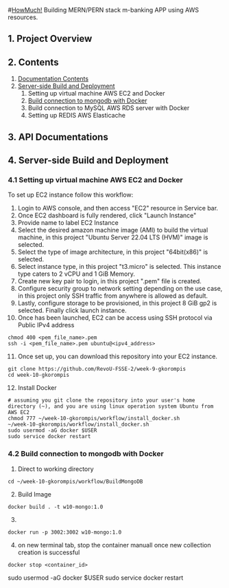 #[HowMuch!]()
Building MERN/PERN stack m-banking APP using AWS resources.

## 1. Project Overview
## 2. Contents
1. [Documentation Contents](#1-documentation-contents)
4. [Server-side Build and Deployment](#4-server-side-build-and-deployment)
    1. Setting up virtual machine AWS EC2 and Docker
    2. [Build connection to mongodb with Docker](#)
    3. Build connection to MySQL AWS RDS server with Docker
    4. Setting up REDIS AWS Elasticache
## 3. API Documentations
## 4. Server-side Build and Deployment

### 4.1 Setting up virtual machine AWS EC2 and Docker

To set up EC2 instance follow this workflow:
1. Login to AWS console, and then access "EC2" resource in Service bar.
2. Once EC2 dashboard is fully rendered, click "Launch Instance"
3. Provide name to label EC2 Instance
4. Select the desired amazon machine image (AMI) to build the virtual machine, in this project "Ubuntu Server 22.04 LTS (HVM)" image is selected.
5. Select the type of image architecture, in this project "64bit(x86)" is selected.
6. Select instance type, in this project "t3.micro" is selected. This instance type caters to 2 vCPU and 1 GiB Memory.
7. Create new key pair to login, in this project ".pem" file is created.
8. Configure security group to network setting depending on the use case, in this project only SSH traffic from anywhere is allowed as default.
9. Lastly, configure storage to be provisioned, in this project 8 GiB gp2 is selected. Finally click launch instance.
10. Once has been launched, EC2 can be access using SSH protocol via Public IPv4 address
```
chmod 400 <pem_file_name>.pem
ssh -i <pem_file_name>.pem ubuntu@<ipv4_address>
```
11. Once set up, you can download this repository into your EC2 instance.
```
git clone https://github.com/RevoU-FSSE-2/week-9-gkorompis
cd week-10-gkorompis
```
12. Install Docker
```
# assuming you git clone the repository into your user's home directory (~), and you are using linux operation system Ubuntu from AWS EC2
chmod 777 ~/week-10-gkorompis/workflow/install_docker.sh
~/week-10-gkorompis/workflow/install_docker.sh
sudo usermod -aG docker $USER
sudo service docker restart
```

### 4.2 Build connection to mongodb with Docker
1. Direct to working directory
```
cd ~/week-10-gkorompis/workflow/BuildMongoDB
```
2. Build Image
```
docker build . -t w10-mongo:1.0
```
3. 
```
docker run -p 3002:3002 w10-mongo:1.0
```
4. on new terminal tab, stop the container manuall once new collection creation is successful
```
docker stop <container_id>
```






sudo usermod -aG docker $USER
sudo service docker restart